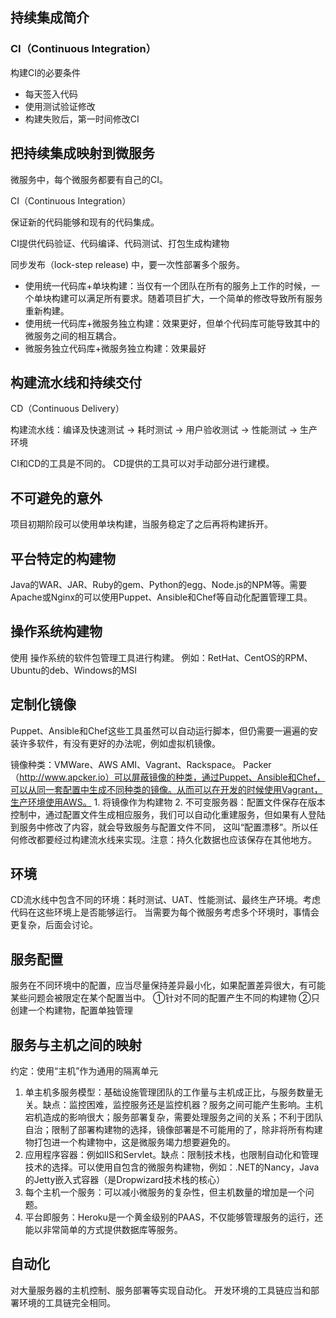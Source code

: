 ## 持续集成简介

### CI（Continuous Integration）

构建CI的必要条件
- 每天签入代码
- 使用测试验证修改
- 构建失败后，第一时间修改CI

## 把持续集成映射到微服务
微服务中，每个微服务都要有自己的CI。

CI（Continuous Integration）

保证新的代码能够和现有的代码集成。

CI提供代码验证、代码编译、代码测试、打包生成构建物

同步发布（lock-step release) 中，要一次性部署多个服务。
- 使用统一代码库+单块构建：当仅有一个团队在所有的服务上工作的时候，一个单块构建可以满足所有要求。随着项目扩大，一个简单的修改导致所有服务重新构建。
- 使用统一代码库+微服务独立构建：效果更好，但单个代码库可能导致其中的微服务之间的相互耦合。
- 微服务独立代码库+微服务独立构建：效果最好

## 构建流水线和持续交付
CD（Continuous Delivery）

构建流水线：编译及快速测试 → 耗时测试 → 用户验收测试 → 性能测试 → 生产环境

CI和CD的工具是不同的。
CD提供的工具可以对手动部分进行建模。

## 不可避免的意外
项目初期阶段可以使用单块构建，当服务稳定了之后再将构建拆开。

## 平台特定的构建物
Java的WAR、JAR、Ruby的gem、Python的egg、Node.js的NPM等。需要Apache或Nginx的可以使用Puppet、Ansible和Chef等自动化配置管理工具。

## 操作系统构建物
使用 操作系统的软件包管理工具进行构建。
例如：RetHat、CentOS的RPM、Ubuntu的deb、Windows的MSI

## 定制化镜像
Puppet、Ansible和Chef这些工具虽然可以自动运行脚本，但仍需要一遍遍的安装许多软件，有没有更好的办法呢，例如虚拟机镜像。

镜像种类：VMWare、AWS AMI、Vagrant、Rackspace。
Packer（http://www.apcker.io）可以屏蔽镜像的种类，通过Puppet、Ansible和Chef，可以从同一套配置中生成不同种类的镜像。从而可以在开发的时候使用Vagrant，生产环境使用AWS。
	1. 将镜像作为构建物
	2. 不可变服务器：配置文件保存在版本控制中，通过配置文件生成相应服务，我们可以自动化重建服务，但如果有人登陆到服务中修改了内容，就会导致服务与配置文件不同， 这叫“配置漂移”。所以任何修改都要经过构建流水线来实现。注意：持久化数据也应该保存在其他地方。

## 环境
CD流水线中包含不同的环境：耗时测试、UAT、性能测试、最终生产环境。考虑代码在这些环境上是否能够运行。
当需要为每个微服务考虑多个环境时，事情会更复杂，后面会讨论。

## 服务配置
服务在不同环境中的配置，应当尽量保持差异最小化，如果配置差异很大，有可能某些问题会被限定在某个配置当中。
①针对不同的配置产生不同的构建物
②只创建一个构建物，配置单独管理

## 服务与主机之间的映射
约定：使用“主机”作为通用的隔离单元

1. 单主机多服务模型：基础设施管理团队的工作量与主机成正比，与服务数量无关。缺点：监控困难，监控服务还是监控机器？服务之间可能产生影响。主机宕机造成的影响很大；服务部署复杂，需要处理服务之间的关系；不利于团队自治；限制了部署构建物的选择，镜像部署是不可能用的了，除非将所有构建物打包进一个构建物中，这是微服务竭力想要避免的。
1. 应用程序容器：例如IIS和Servlet。缺点：限制技术栈，也限制自动化和管理技术的选择。可以使用自包含的微服务构建物，例如：.NET的Nancy，Java的Jetty嵌入式容器（是Dropwizard技术栈的核心）
1. 每个主机一个服务：可以减小微服务的复杂性，但主机数量的增加是一个问题。
1. 平台即服务：Heroku是一个黄金级别的PAAS，不仅能够管理服务的运行，还能以非常简单的方式提供数据库等服务。

## 自动化
对大量服务器的主机控制、服务部署等实现自动化。
开发环境的工具链应当和部署环境的工具链完全相同。
